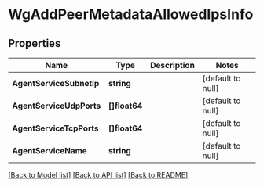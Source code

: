 # WgAddPeerMetadataAllowedIpsInfo

## Properties
Name | Type | Description | Notes
------------ | ------------- | ------------- | -------------
**AgentServiceSubnetIp** | **string** |  | [default to null]
**AgentServiceUdpPorts** | **[]float64** |  | [default to null]
**AgentServiceTcpPorts** | **[]float64** |  | [default to null]
**AgentServiceName** | **string** |  | [default to null]

[[Back to Model list]](../README.md#documentation-for-models) [[Back to API list]](../README.md#documentation-for-api-endpoints) [[Back to README]](../README.md)

